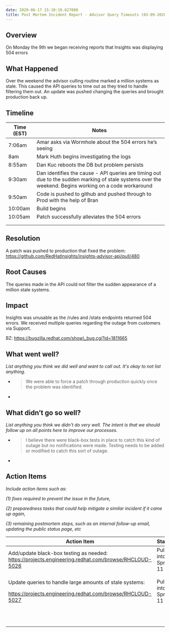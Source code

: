 ```yaml
---
date: 2020-06-17 15:10:19.627000
title: Post Mortem Incident Report - Advisor Query Timeouts (03-09-2020)
---
```

## <span dir="ltr">Overview</span>

<span dir="ltr">On Monday the 9th we began receiving reports that
Insights was displaying 504 errors</span>

<span dir="ltr"></span>

## <span dir="ltr">What Happened</span>

<span dir="ltr">Over the weekend the advisor culling routine marked a
million systems as stale. This caused the API queries to time out as
they tried to handle filtering them out. An update was pushed changing
the queries and brought production back up.</span>

<span dir="ltr"></span>

## <span dir="ltr">Timeline</span>

<table>
<thead>
<tr class="header">
<th><strong><span dir="ltr">Time (EST)</span></strong></th>
<th><strong><span dir="ltr">Notes</span></strong></th>
</tr>
</thead>
<tbody>
<tr class="odd">
<td><span dir="ltr">7:06am</span></td>
<td><span dir="ltr">Amar asks via Wormhole about the 504 errors he’s seeing</span></td>
</tr>
<tr class="even">
<td><span dir="ltr">8am</span></td>
<td><span dir="ltr">Mark Huth begins investigating the logs</span></td>
</tr>
<tr class="odd">
<td><span dir="ltr">8:55am</span></td>
<td><span dir="ltr">Dan Kuc reboots the DB but problem persists</span></td>
</tr>
<tr class="even">
<td><span dir="ltr">9:30am</span></td>
<td><span dir="ltr">Dan identifies the cause - API queries are timing out due to the sudden marking of stale systems over the weekend. Begins working on a code workaround</span></td>
</tr>
<tr class="odd">
<td><span dir="ltr">9:50am</span></td>
<td><span dir="ltr">Code is pushed to github and pushed through to Prod with the help of Bran</span></td>
</tr>
<tr class="even">
<td><span dir="ltr">10:00am</span></td>
<td><span dir="ltr">Build begins</span></td>
</tr>
<tr class="odd">
<td><span dir="ltr">10:05am</span></td>
<td><span dir="ltr">Patch successfully alleviates the 504 errors</span></td>
</tr>
<tr class="even">
<td><span dir="ltr"></span></td>
<td><span dir="ltr"></span></td>
</tr>
<tr class="odd">
<td><span dir="ltr"></span></td>
<td><span dir="ltr"></span></td>
</tr>
</tbody>
</table>

<span dir="ltr"></span>

## <span dir="ltr">Resolution</span>

<span dir="ltr">A patch was pushed to production that fixed the problem:
[<span class="underline">https://github.com/RedHatInsights/insights-advisor-api/pull/480</span>](https://github.com/RedHatInsights/insights-advisor-api/pull/480)</span>

<span dir="ltr"></span>

<span dir="ltr"></span>

## <span dir="ltr">Root Causes</span>

<span dir="ltr">The queries made in the API could not filter the sudden
appearance of a million stale systems.</span>

<span dir="ltr"></span>

## <span dir="ltr">Impact</span>

<span dir="ltr">Insights was unusable as the /rules and /stats endpoints
returned 504 errors. We received multiple queries regarding the outage
from customers via Support.</span>

<span dir="ltr"></span>

<span dir="ltr">BZ:
[<span class="underline">https://bugzilla.redhat.com/show\_bug.cgi?id=1811665</span>](https://bugzilla.redhat.com/show_bug.cgi?id=1811665)</span>

<span dir="ltr"></span>

<span dir="ltr"></span>

## <span dir="ltr">What went well?</span>

*<span dir="ltr">List anything you think we did well and want to call
out. It's okay to not list anything.</span>*

  - > <span dir="ltr">We were able to force a patch through production
    > quickly once the problem was identified.</span>

  - > <span dir="ltr"></span>

<span dir="ltr"></span>

## <span dir="ltr">What didn’t go so well?</span>

*<span dir="ltr">List anything you think we didn't do very well. The
intent is that we should follow up on all points here to improve our
processes.</span>*

  - > <span dir="ltr">I believe there were black-box tests in place to
    > catch this kind of outage but no notifications were made. Testing
    > needs to be added or modified to catch this sort of outage.</span>

  - > <span dir="ltr"></span>

> <span dir="ltr"></span>

<span dir="ltr"></span>

## <span dir="ltr">Action Items</span>

*<span dir="ltr">Include action items such as:</span>*

*<span dir="ltr">(1) fixes required to prevent the issue in the
future,</span>*

*<span dir="ltr">(2) preparedness tasks that could help mitigate a
similar incident if it came up again,</span>*

*<span dir="ltr">(3) remaining postmortem steps, such as an internal
follow-up email, updating the public status page, etc</span>*

<span dir="ltr"></span>

<span dir="ltr"></span>

<table>
<thead>
<tr class="header">
<th><strong><span dir="ltr">Action Item</span></strong></th>
<th><strong><span dir="ltr">Status</span></strong></th>
</tr>
</thead>
<tbody>
<tr class="odd">
<td><span dir="ltr">Add/update black-box testing as needed: <a href="https://projects.engineering.redhat.com/browse/RHCLOUD-5026"><span class="underline">https://projects.engineering.redhat.com/browse/RHCLOUD-5026</span></a></span></td>
<td><span dir="ltr">Pulled into Sprint 11</span></td>
</tr>
<tr class="even">
<td><p><span dir="ltr">Update queries to handle large amounts of stale systems:</span></p>
<p><span dir="ltr"><a href="https://projects.engineering.redhat.com/browse/RHCLOUD-5027"><span class="underline">https://projects.engineering.redhat.com/browse/RHCLOUD-5027</span></a></span></p></td>
<td><span dir="ltr">Pulled into Sprint 11</span></td>
</tr>
<tr class="odd">
<td><span dir="ltr"></span></td>
<td><span dir="ltr"></span></td>
</tr>
<tr class="even">
<td><span dir="ltr"></span></td>
<td><span dir="ltr"></span></td>
</tr>
<tr class="odd">
<td><span dir="ltr"></span></td>
<td><span dir="ltr"></span></td>
</tr>
<tr class="even">
<td><span dir="ltr"></span></td>
<td><span dir="ltr"></span></td>
</tr>
<tr class="odd">
<td><span dir="ltr"></span></td>
<td><span dir="ltr"></span></td>
</tr>
<tr class="even">
<td><span dir="ltr"></span></td>
<td><span dir="ltr"></span></td>
</tr>
<tr class="odd">
<td><span dir="ltr"></span></td>
<td><span dir="ltr"></span></td>
</tr>
<tr class="even">
<td><span dir="ltr"></span></td>
<td><span dir="ltr"></span></td>
</tr>
<tr class="odd">
<td><span dir="ltr"></span></td>
<td><span dir="ltr"></span></td>
</tr>
</tbody>
</table>

<span dir="ltr"></span>

<span dir="ltr"></span>

<span dir="ltr"></span>

<span dir="ltr"></span>
